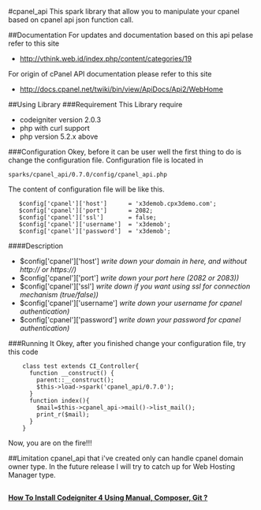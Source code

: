#cpanel_api
This spark library that allow you to manipulate your cpanel based on cpanel api json function call.

##Documentation
For updates and documentation based on this api pelase refer to this site
* http://vthink.web.id/index.php/content/categories/19

For origin of cPanel API documentation please refer to this site
* http://docs.cpanel.net/twiki/bin/view/ApiDocs/Api2/WebHome
 
##Using Library
###Requirement
This Library require

* codeigniter version 2.0.3
* php with curl support
* php version 5.2.x above

###Configuration
Okey, before it can be user well the first thing to do is change the configuration file.
Configuration file is located in 

  `sparks/cpanel_api/0.7.0/config/cpanel_api.php`

The content of configuration file will be like this.

       $config['cpanel']['host']      = 'x3demob.cpx3demo.com';
       $config['cpanel']['port']      = 2082;
       $config['cpanel']['ssl']       = false;
       $config['cpanel']['username']  = 'x3demob';
       $config['cpanel']['password']  = 'x3demob';
   
####Description
* $config['cpanel']['host']     *write down your domain in here, and without http:// or https://)*
* $config['cpanel']['port']     *write down your port here (2082 or 2083))*
* $config['cpanel']['ssl']      *write down if you want using ssl for connection mechanism (true/false))*
* $config['cpanel']['username'] *write down your username for cpanel authentication)*
* $config['cpanel']['password'] *write down your password for cpanel authentication)*

###Running It
Okey, after you finished change your configuration file, try this code

        class test extends CI_Controller{
          function __construct() {
            parent::__construct();
            $this->load->spark('cpanel_api/0.7.0');
          }
          function index(){
            $mail=$this->cpanel_api->mail()->list_mail();
            print_r($mail);
          }
        }


Now, you are on the fire!!!

##Limitation
cpanel_api that i've created only can handle cpanel domain owner type. In the future release I will try to catch up for Web Hosting Manager type.

##

**[How To Install Codeigniter 4 Using Manual, Composer, Git ?](https://www.phpcodingstuff.com/blog/how-to-install-codeigniter-4-using-manual-composer-git.html)**
